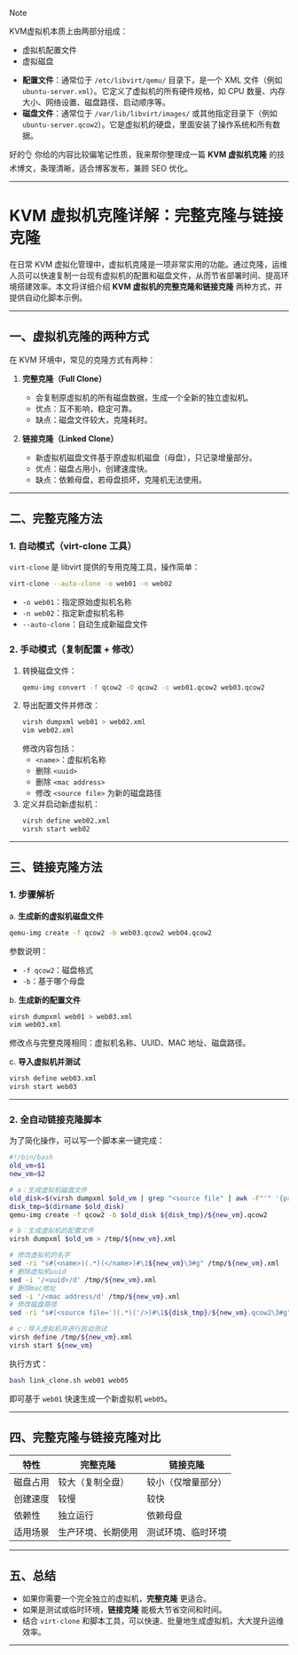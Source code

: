 > [!note]
> KVM虚拟机本质上由两部分组成：
> - 虚拟机配置文件
> - 虚拟磁盘

*   **配置文件**：通常位于 `/etc/libvirt/qemu/` 目录下，是一个 XML 文件（例如 `ubuntu-server.xml`）。它定义了虚拟机的所有硬件规格，如 CPU 数量、内存大小、网络设置、磁盘路径、启动顺序等。
*   **磁盘文件**：通常位于 `/var/lib/libvirt/images/` 或其他指定目录下（例如 `ubuntu-server.qcow2`）。它是虚拟机的硬盘，里面安装了操作系统和所有数据。

好的👌 你给的内容比较偏笔记性质，我来帮你整理成一篇 **KVM 虚拟机克隆** 的技术博文，条理清晰，适合博客发布，兼顾 SEO 优化。  

---

# KVM 虚拟机克隆详解：完整克隆与链接克隆

在日常 KVM 虚拟化管理中，虚拟机克隆是一项非常实用的功能。通过克隆，运维人员可以快速复制一台现有虚拟机的配置和磁盘文件，从而节省部署时间、提高环境搭建效率。本文将详细介绍 **KVM 虚拟机的完整克隆和链接克隆** 两种方式，并提供自动化脚本示例。

---

## 一、虚拟机克隆的两种方式
在 KVM 环境中，常见的克隆方式有两种：

1. **完整克隆（Full Clone）**  
   - 会复制原虚拟机的所有磁盘数据，生成一个全新的独立虚拟机。  
   - 优点：互不影响，稳定可靠。  
   - 缺点：磁盘文件较大，克隆耗时。  

2. **链接克隆（Linked Clone）**  
   - 新虚拟机磁盘文件基于原虚拟机磁盘（母盘），只记录增量部分。  
   - 优点：磁盘占用小，创建速度快。  
   - 缺点：依赖母盘，若母盘损坏，克隆机无法使用。  

---

## 二、完整克隆方法

### 1. 自动模式（virt-clone 工具）
`virt-clone` 是 libvirt 提供的专用克隆工具，操作简单：  
```bash
virt-clone --auto-clone -o web01 -n web02
```
- `-o web01`：指定原始虚拟机名称  
- `-n web02`：指定新虚拟机名称  
- `--auto-clone`：自动生成新磁盘文件  

### 2. 手动模式（复制配置 + 修改）
1. 转换磁盘文件：  
   ```bash
   qemu-img convert -f qcow2 -O qcow2 -c web01.qcow2 web03.qcow2
   ```
2. 导出配置文件并修改：  
   ```bash
   virsh dumpxml web01 > web02.xml
   vim web02.xml
   ```
   修改内容包括：  
   - `<name>`：虚拟机名称  
   - 删除 `<uuid>`  
   - 删除 `<mac address>`  
   - 修改 `<source file>` 为新的磁盘路径  
3. 定义并启动新虚拟机：  
   ```bash
   virsh define web02.xml
   virsh start web02
   ```

---

## 三、链接克隆方法

### 1. 步骤解析
a. **生成新的虚拟机磁盘文件**  
```bash
qemu-img create -f qcow2 -b web03.qcow2 web04.qcow2
```
参数说明：  
- `-f qcow2`：磁盘格式  
- `-b`：基于哪个母盘  

b. **生成新的配置文件**  
```bash
virsh dumpxml web01 > web03.xml
vim web03.xml
```
修改点与完整克隆相同：虚拟机名称、UUID、MAC 地址、磁盘路径。  

c. **导入虚拟机并测试**  
```bash
virsh define web03.xml
virsh start web03
```

---

### 2. 全自动链接克隆脚本
为了简化操作，可以写一个脚本来一键完成：  

```bash
#!/bin/bash
old_vm=$1
new_vm=$2

# a：生成虚拟机磁盘文件
old_disk=$(virsh dumpxml $old_vm | grep "<source file" | awk -F"'" '{print $2}')
disk_tmp=$(dirname $old_disk)
qemu-img create -f qcow2 -b $old_disk ${disk_tmp}/${new_vm}.qcow2

# b：生成虚拟机的配置文件
virsh dumpxml $old_vm > /tmp/${new_vm}.xml

# 修改虚拟机的名字
sed -ri "s#(<name>)(.*)(</name>)#\1${new_vm}\3#g" /tmp/${new_vm}.xml
# 删除虚拟机uuid
sed -i '/<uuid>/d' /tmp/${new_vm}.xml
# 删除mac地址
sed -i '/<mac address/d' /tmp/${new_vm}.xml
# 修改磁盘路径
sed -ri "s#(<source file=')(.*)('/>)#\1${disk_tmp}/${new_vm}.qcow2\3#g" /tmp/${new_vm}.xml

# c：导入虚拟机并进行启动测试
virsh define /tmp/${new_vm}.xml
virsh start ${new_vm}
```

执行方式：  
```bash
bash link_clone.sh web01 web05
```
即可基于 `web01` 快速生成一个新虚拟机 `web05`。  

---

## 四、完整克隆与链接克隆对比
| 特性            | 完整克隆             | 链接克隆            |
|-----------------|--------------------|-------------------|
| 磁盘占用        | 较大（复制全盘）     | 较小（仅增量部分）   |
| 创建速度        | 较慢                | 较快               |
| 依赖性          | 独立运行             | 依赖母盘            |
| 适用场景        | 生产环境、长期使用     | 测试环境、临时环境    |

---

## 五、总结
- 如果你需要一个完全独立的虚拟机，**完整克隆** 更适合。  
- 如果是测试或临时环境，**链接克隆** 能极大节省空间和时间。  
- 结合 `virt-clone` 和脚本工具，可以快速、批量地生成虚拟机，大大提升运维效率。  

---